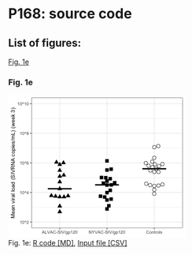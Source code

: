 # P168: source code
  
## List of figures:  
[Fig. 1e](#fig-1e)  

### Fig. 1e
![Fig. 1e](figure/fig1e-1.png)  
Fig. 1e: [R code [MD]](code/20190814_P168.fig1e.md), [Input file [CSV]](input/p168.vl.csv)  
